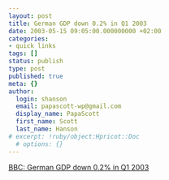 ```yaml
---
layout: post
title: German GDP down 0.2% in Q1 2003
date: 2003-05-15 09:05:00.000000000 +02:00
categories:
- quick links
tags: []
status: publish
type: post
published: true
meta: {}
author:
  login: shanson
  email: papascott-wp@gmail.com
  display_name: PapaScott
  first_name: Scott
  last_name: Hanson
# excerpt: !ruby/object:Hpricot::Doc
  # options: {}
---
```

<p><a title="Can we call it a recession yet?" href="http://news.bbc.co.uk/1/hi/business/3029677.stm">BBC: German GDP down 0.2% in Q1 2003</a></p>
